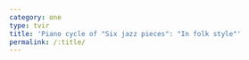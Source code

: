 ```yaml
---
category: one
type: tvir
title: 'Piano cycle of "Six jazz pieces": "In folk style"'
permalink: /:title/
---
```


